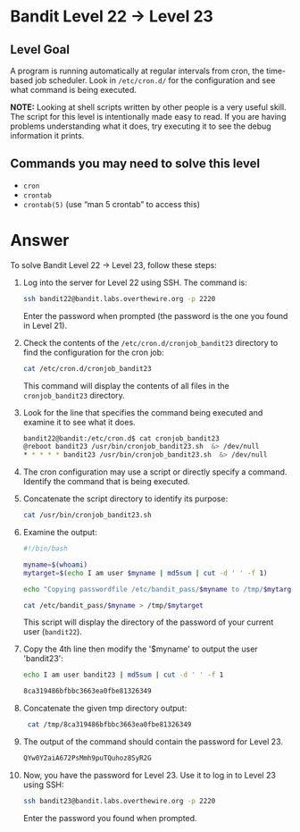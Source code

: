# Bandit Level 22 → Level 23

## Level Goal

A program is running automatically at regular intervals from cron, the time-based job scheduler. Look in `/etc/cron.d/` for the configuration and see what command is being executed.

**NOTE:** Looking at shell scripts written by other people is a very useful skill. The script for this level is intentionally made easy to read. If you are having problems understanding what it does, try executing it to see the debug information it prints.

## Commands you may need to solve this level

- `cron`
- `crontab`
- `crontab(5)` (use “man 5 crontab” to access this)

# Answer

To solve Bandit Level 22 → Level 23, follow these steps:

1. Log into the server for Level 22 using SSH. The command is:

   ```bash
   ssh bandit22@bandit.labs.overthewire.org -p 2220
   ```

   Enter the password when prompted (the password is the one you found in Level 21).

2. Check the contents of the `/etc/cron.d/cronjob_bandit23` directory to find the configuration for the cron job:

   ```bash
   cat /etc/cron.d/cronjob_bandit23
   ```

   This command will display the contents of all files in the `cronjob_bandit23` directory.

3. Look for the line that specifies the command being executed and examine it to see what it does.

   ```bash
   bandit22@bandit:/etc/cron.d$ cat cronjob_bandit23
   @reboot bandit23 /usr/bin/cronjob_bandit23.sh  &> /dev/null
   * * * * * bandit23 /usr/bin/cronjob_bandit23.sh  &> /dev/null
   ```

4. The cron configuration may use a script or directly specify a command. Identify the command that is being executed.

5. Concatenate the script directory to identify its purpose:

   ```bash
   cat /usr/bin/cronjob_bandit23.sh
   ```

6. Examine the output:

   ```bash
   #!/bin/bash

   myname=$(whoami)
   mytarget=$(echo I am user $myname | md5sum | cut -d ' ' -f 1)

   echo "Copying passwordfile /etc/bandit_pass/$myname to /tmp/$mytarget"

   cat /etc/bandit_pass/$myname > /tmp/$mytarget
   ```

   This script will display the directory of the password of your current user (`bandit22`).

7. Copy the 4th line then modify the '$myname' to output the user 'bandit23':

   ```bash
   echo I am user bandit23 | md5sum | cut -d ' ' -f 1
   ```

   ```bash
   8ca319486bfbbc3663ea0fbe81326349
   ```

8. Concatenate the given tmp directory output:

   ```bash
    cat /tmp/8ca319486bfbbc3663ea0fbe81326349
   ```

9. The output of the command should contain the password for Level 23.

   ```bash
   QYw0Y2aiA672PsMmh9puTQuhoz8SyR2G
   ```

10. Now, you have the password for Level 23. Use it to log in to Level 23 using SSH:

    ```bash
    ssh bandit23@bandit.labs.overthewire.org -p 2220
    ```

    Enter the password you found when prompted.
